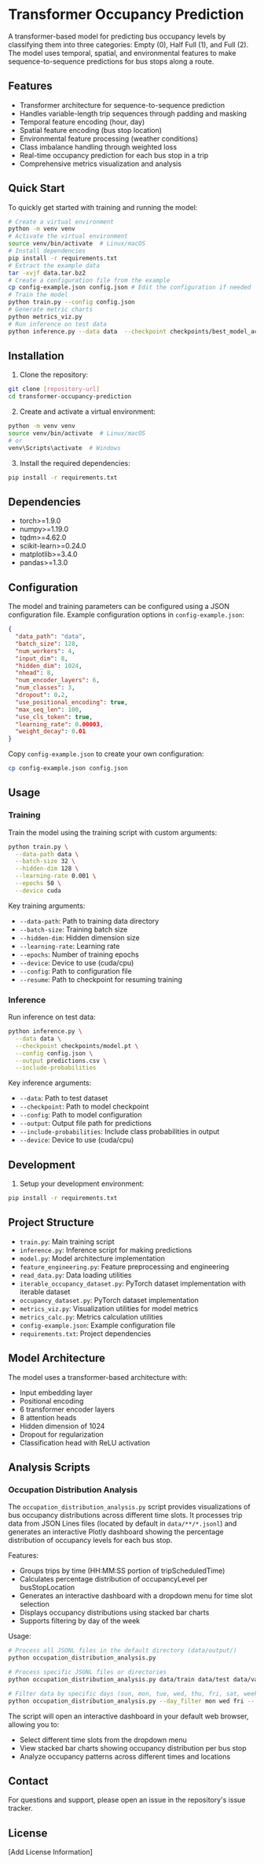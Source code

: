 # Transformer Occupancy Prediction

A transformer-based model for predicting bus occupancy levels by classifying them into three categories: Empty (0), Half Full (1), and Full (2). The model uses temporal, spatial, and environmental features to make sequence-to-sequence predictions for bus stops along a route.

## Features

- Transformer architecture for sequence-to-sequence prediction
- Handles variable-length trip sequences through padding and masking
- Temporal feature encoding (hour, day)
- Spatial feature encoding (bus stop location)
- Environmental feature processing (weather conditions)
- Class imbalance handling through weighted loss
- Real-time occupancy prediction for each bus stop in a trip
- Comprehensive metrics visualization and analysis

## Quick Start
To quickly get started with training and running the model:

```bash
# Create a virtual environment
python -m venv venv
# Activate the virtual environment
source venv/bin/activate  # Linux/macOS
# Install dependencies
pip install -r requirements.txt
# Extract the example data
tar -xvjf data.tar.bz2
# Create a configuration file from the example
cp config-example.json config.json # Edit the configuration if needed
# Train the model
python train.py --config config.json
# Generate metric charts
python metrics_viz.py
# Run inference on test data
python inference.py --data data  --checkpoint checkpoints/best_model_acc.pt --config checkpoints/config.json --output output/test_inference.csv  --device cuda
```

## Installation

1. Clone the repository:
```bash
git clone [repository-url]
cd transformer-occupancy-prediction
```

2. Create and activate a virtual environment:
```bash
python -m venv venv
source venv/bin/activate  # Linux/macOS
# or
venv\Scripts\activate  # Windows
```

3. Install the required dependencies:
```bash
pip install -r requirements.txt
```

## Dependencies

- torch>=1.9.0
- numpy>=1.19.0
- tqdm>=4.62.0
- scikit-learn>=0.24.0
- matplotlib>=3.4.0
- pandas>=1.3.0

## Configuration

The model and training parameters can be configured using a JSON configuration file. Example configuration options in `config-example.json`:

```json
{
  "data_path": "data",
  "batch_size": 128,
  "num_workers": 4,
  "input_dim": 8,
  "hidden_dim": 1024,
  "nhead": 8,
  "num_encoder_layers": 6,
  "num_classes": 3,
  "dropout": 0.2,
  "use_positional_encoding": true,
  "max_seq_len": 100,
  "use_cls_token": true,
  "learning_rate": 0.00003,
  "weight_decay": 0.01
}
```

Copy `config-example.json` to create your own configuration:
```bash
cp config-example.json config.json
```

## Usage

### Training

Train the model using the training script with custom arguments:

```bash
python train.py \
  --data-path data \
  --batch-size 32 \
  --hidden-dim 128 \
  --learning-rate 0.001 \
  --epochs 50 \
  --device cuda
```

Key training arguments:
- `--data-path`: Path to training data directory
- `--batch-size`: Training batch size
- `--hidden-dim`: Hidden dimension size
- `--learning-rate`: Learning rate
- `--epochs`: Number of training epochs
- `--device`: Device to use (cuda/cpu)
- `--config`: Path to configuration file
- `--resume`: Path to checkpoint for resuming training

### Inference

Run inference on test data:

```bash
python inference.py \
  --data data \
  --checkpoint checkpoints/model.pt \
  --config config.json \
  --output predictions.csv \
  --include-probabilities
```

Key inference arguments:
- `--data`: Path to test dataset
- `--checkpoint`: Path to model checkpoint
- `--config`: Path to model configuration
- `--output`: Output file path for predictions
- `--include-probabilities`: Include class probabilities in output
- `--device`: Device to use (cuda/cpu)

## Development

1. Setup your development environment:
```bash
pip install -r requirements.txt
```

## Project Structure

- `train.py`: Main training script
- `inference.py`: Inference script for making predictions
- `model.py`: Model architecture implementation
- `feature_engineering.py`: Feature preprocessing and engineering
- `read_data.py`: Data loading utilities
- `iterable_occupancy_dataset.py`: PyTorch dataset implementation with iterable dataset
- `occupancy_dataset.py`: PyTorch dataset implementation
- `metrics_viz.py`: Visualization utilities for model metrics
- `metrics_calc.py`: Metrics calculation utilities
- `config-example.json`: Example configuration file
- `requirements.txt`: Project dependencies

## Model Architecture

The model uses a transformer-based architecture with:
- Input embedding layer
- Positional encoding
- 6 transformer encoder layers
- 8 attention heads
- Hidden dimension of 1024
- Dropout for regularization
- Classification head with ReLU activation

## Analysis Scripts

### Occupation Distribution Analysis

The `occupation_distribution_analysis.py` script provides visualizations of bus occupancy distributions across different time slots. It processes trip data from JSON Lines files (located by default in `data/**/*.jsonl`) and generates an interactive Plotly dashboard showing the percentage distribution of occupancy levels for each bus stop.

Features:
- Groups trips by time (HH:MM:SS portion of tripScheduledTime)
- Calculates percentage distribution of occupancyLevel per busStopLocation
- Generates an interactive dashboard with a dropdown menu for time slot selection
- Displays occupancy distributions using stacked bar charts
- Supports filtering by day of the week

Usage:
```bash
# Process all JSONL files in the default directory (data/output/)
python occupation_distribution_analysis.py

# Process specific JSONL files or directories
python occupation_distribution_analysis.py data/train data/test data/val

# Filter data by specific days (sun, mon, tue, wed, thu, fri, sat, weekdays, weekend)
python occupation_distribution_analysis.py --day_filter mon wed fri -- data/train data/test data/val
```

The script will open an interactive dashboard in your default web browser, allowing you to:
- Select different time slots from the dropdown menu
- View stacked bar charts showing occupancy distribution per bus stop
- Analyze occupancy patterns across different times and locations

## Contact

For questions and support, please open an issue in the repository's issue tracker.

## License

[Add License Information]

